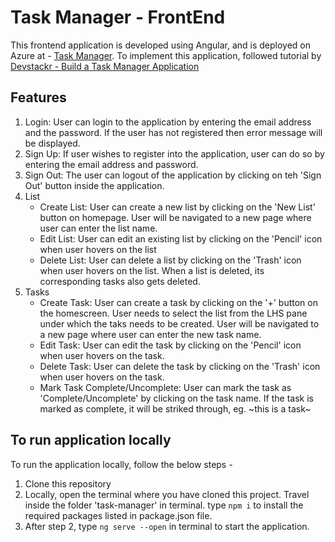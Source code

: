 # Task Manager - FrontEnd

This frontend application is developed using Angular, and is deployed on Azure at - [Task Manager](https://task-manager.azurewebsites.net/). To implement this application, followed tutorial by [Devstackr - Build a Task Manager Application](https://youtu.be/V-CeWkz1MNQ)

## Features

1. Login: User can login to the application by entering the email address and the password. If the user has not registered then error message will be displayed.
2. Sign Up: If user wishes to register into the application, user can do so by entering the email address and password.
3. Sign Out: The user can logout of the application by clicking on teh 'Sign Out' button inside the application.
4. List
   - Create List: User can create a new list by clicking on the 'New List' button on homepage. User will be navigated to a new page where user can enter the list name.
   - Edit List: User can edit an existing list by clicking on the 'Pencil' icon when user hovers on the list
   - Delete List: User can delete a list by clicking on the 'Trash' icon when user hovers on the list. When a list is deleted, its corresponding tasks also gets deleted.
5. Tasks
    - Create Task: User can create a task by clicking on the '+' button on the homescreen. User needs to select the list from the LHS pane under which the taks needs to be created. User will be navigated to a new page where user can enter the new task name.
    - Edit Task: User can edit the task by clicking on the 'Pencil' icon when user hovers on the task.
    - Delete Task: User can delete the task by clicking on the 'Trash' icon when user hovers on the task.
    - Mark Task Complete/Uncomplete: User can mark the task as 'Complete/Uncomplete' by clicking on the task name. If the task is marked as complete, it will be striked through, eg. ~this is a task~


## To run application locally

To run the application locally, follow the below steps - 
1. Clone this repository
2. Locally, open the terminal where you have cloned this project. Travel inside the folder 'task-manager' in terminal. type ```npm i``` to install the required packages listed in package.json file.
3. After step 2, type ```ng serve --open``` in terminal to start the application.

